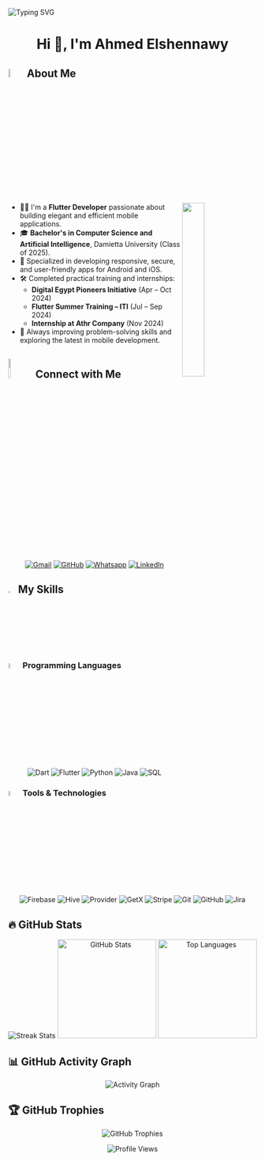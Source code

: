 <p align="left">
  <img src="https://readme-typing-svg.demolab.com/?lines=Welcome+to+My+GitHub+Profile!;&font=Fira%20Code&width=400&height=50&duration=4000&pause=1000" alt="Typing SVG">
</p>

<h1 align="center">Hi 👋, I'm Ahmed Elshennawy</h1>

## <img src="https://i.pinimg.com/originals/3f/7e/4e/3f7e4eff7c96e9fe4b8b4b1ff3f7bdb5.gif" width="6.5%"> About Me

<img align="right" src="https://github.com/7oSkaaa/7oSkaaa/blob/main/Images/Right_Side.gif?raw=true" width=30%>

- 👨‍💻 I'm a **Flutter Developer** passionate about building elegant and efficient mobile applications.
- 🎓 **Bachelor's in Computer Science and Artificial Intelligence**, Damietta University (Class of 2025).
- 📱 Specialized in developing responsive, secure, and user-friendly apps for Android and iOS.
- 🛠️ Completed practical training and internships:
  - **Digital Egypt Pioneers Initiative** (Apr – Oct 2024)
  - **Flutter Summer Training – ITI** (Jul – Sep 2024)
  - **Internship at Athr Company** (Nov 2024)
- 🚀 Always improving problem-solving skills and exploring the latest in mobile development.

## <img src="https://github.com/7oSkaaa/7oSkaaa/blob/main/Images/Connect-with-me.gif?raw=true" width="10%"> Connect with Me

<p align="center">
  <a href="ahmedlshennawy10@gmail.com"><img src="https://img.shields.io/badge/Gmail-%23EA4335.svg?style=plastic&logo=gmail&logoColor=white" alt="Gmail"/></a>
  <a href="https://github.com/Ahmed-Elshennawy"><img src="https://img.shields.io/badge/GitHub-%23181717.svg?style=plastic&logo=github&logoColor=white" alt="GitHub"/></a>
  <a href="https://wa.me/201093757296"><img src="https://img.shields.io/badge/WhatsApp-%2325D366.svg?style=plastic&logo=whatsapp&logoColor=white" alt="Whatsapp"/></a>
  <a href="https://www.linkedin.com/in/ahmed-elshennawy-6bb277247/"><img src="https://img.shields.io/badge/LinkedIn-%230A66C2.svg?style=plastic&logo=linkedin&logoColor=white" alt="LinkedIn"/></a>
</p>

## <img src="https://media2.giphy.com/media/QssGEmpkyEOhBCb7e1/giphy.gif?cid=ecf05e47a0n3gi1bfqntqmob8g9aid1oyj2wr3ds3mg700bl&rid=giphy.gif" width="3%"> My Skills

### <img src="https://media.giphy.com/media/v1.Y2lkPTc5MGI3NjExOHg2Zm84aXY1YmduZjd3Nm9haTRuYml2cGVjdTJ5dXU2cGx5cmFtbSZlcD12MV9naWZzX3NlYXJjaCZjdD1n/kH1DBk2Fz6VjvyxhvY/giphy.gif" width=5%> Programming Languages

<p align="center"> 
  <img alt="Dart" src="https://img.shields.io/badge/Dart-%230175C2.svg?style=plastic&logo=dart&logoColor=white">
  <img alt="Flutter" src="https://img.shields.io/badge/Flutter-%2302569B.svg?style=plastic&logo=flutter&logoColor=white">
  <img alt="Python" src="https://img.shields.io/badge/Python-%2314354C.svg?style=plastic&logo=python&logoColor=white">
  <img alt="Java" src="https://img.shields.io/badge/Java-%23ED8B00.svg?style=plastic&logo=java&logoColor=white">
  <img alt="SQL" src="https://img.shields.io/badge/SQL-%234479A1.svg?style=plastic&logo=mysql&logoColor=white">
</p>

### <img src="https://github.com/7oSkaaa/7oSkaaa/blob/main/Images/Software_Tools.gif?raw=true" width=5%> Tools & Technologies

<p align="center">
  <img alt="Firebase" src="https://img.shields.io/badge/Firebase-%23FFCA28.svg?style=plastic&logo=firebase&logoColor=black"/>
  <img alt="Hive" src="https://img.shields.io/badge/Hive-%23FFC107.svg?style=plastic&logo=hive&logoColor=black"/>
  <img alt="Provider" src="https://img.shields.io/badge/Provider-%234285F4.svg?style=plastic"/>
  <img alt="GetX" src="https://img.shields.io/badge/GetX-%23E91E63.svg?style=plastic"/>
  <img alt="Stripe" src="https://img.shields.io/badge/Stripe-%230055FF.svg?style=plastic&logo=stripe&logoColor=white"/>
  <img alt="Git" src="https://img.shields.io/badge/Git-%23F05033.svg?style=plastic&logo=git&logoColor=white">
  <img alt="GitHub" src="https://img.shields.io/badge/GitHub-%23181717.svg?style=plastic&logo=github&logoColor=white">
  <img alt="Jira" src="https://img.shields.io/badge/Jira-%230A66C2.svg?style=plastic&logo=jira&logoColor=white"/>
</p>

## 🔥 GitHub Stats

<p align="center">
  <img src="https://github-readme-streak-stats.herokuapp.com?user=Ahmed-Elshennawy&theme=tokyonight&hide_border=false" alt="Streak Stats"/>
  <img src="https://github-readme-stats.vercel.app/api?username=Ahmed-Elshennawy&show_icons=true&theme=tokyonight&hide_border=false" alt="GitHub Stats" height="200"/>
  <img src="https://github-readme-stats.vercel.app/api/top-langs/?username=Ahmed-Elshennawy&layout=compact&theme=tokyonight&hide_border=false" alt="Top Languages" height="200"/>
</p>

## 📊 GitHub Activity Graph

<p align="center">
  <img src="https://github-readme-activity-graph.vercel.app/graph?username=Ahmed-Elshennawy&theme=tokyonight&bg_color=1a1b27&color=aa82d9&line=628edb&point=64bfaf&area=true&hide_border=true" alt="Activity Graph"/>
</p>

## 🏆 GitHub Trophies

<p align="center">
  <img src="https://github-profile-trophy.vercel.app/?username=Ahmed-Elshennawy&theme=onedark&no-frame=true&margin-w=15&margin-h=15" alt="GitHub Trophies"/>
</p>

<p align="center">
  <img src="https://komarev.com/ghpvc/?username=Ahmed-Elshennawy&color=58A6FF&style=for-the-badge" alt="Profile Views"/>
</p>
